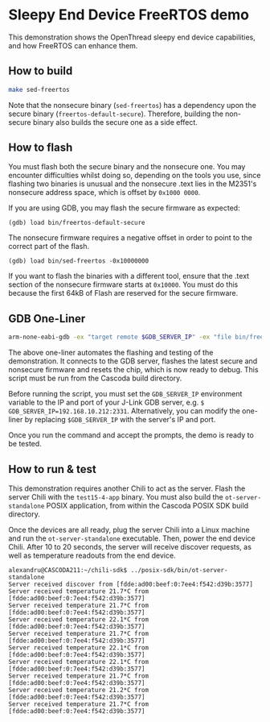 # Sleepy End Device FreeRTOS demo #

This demonstration shows the OpenThread sleepy end device capabilities, and how FreeRTOS can enhance them.

## How to build ##
```bash
make sed-freertos
```
Note that the nonsecure binary (`sed-freertos`) has a dependency upon the secure binary (`freertos-default-secure`). Therefore, building the non-secure binary also builds the secure one as a side effect.

## How to flash ##
You must flash both the secure binary and the nonsecure one. You may encounter difficulties whilst doing so, depending on the tools you use, since flashing two binaries is unusual and the nonsecure .text lies in the M2351's nonsecure address space, which is offset by `0x1000 0000`.

If you are using GDB, you may flash the secure firmware as expected:
```gdb
(gdb) load bin/freertos-default-secure
```
The nonsecure firmware requires a negative offset in order to point to the correct part of the flash.
```gdb
(gdb) load bin/sed-freertos -0x10000000
```

If you want to flash the binaries with a different tool, ensure that the .text section of the nonsecure firmware starts at `0x10000`. You must do this because the first 64kB of Flash are reserved for the secure firmware.

## GDB One-Liner ##

```bash
arm-none-eabi-gdb -ex "target remote $GDB_SERVER_IP" -ex "file bin/freertos-default-secure" -ex "load bin/sed-freertos -0x10000000" -ex "add-symbol-file bin/sed-freertos" -ex "load" -ex "monitor reset"
```

The above one-liner automates the flashing and testing of the demonstration. It connects to the GDB server, flashes the latest secure and nonsecure firmware and resets the chip, which is now ready to debug. This script must be run from the Cascoda build directory.

Before running the script, you must set the `GDB_SERVER_IP` environment variable to the IP and port of your J-Link GDB server, e.g. `$ GDB_SERVER_IP=192.168.10.212:2331`. Alternatively, you can modify the one-liner by replacing `$GDB_SERVER_IP` with the server's IP and port.

Once you run the command and accept the prompts, the demo is ready to be tested.
## How to run & test

This demonstration requires another Chili to act as the server. Flash the server Chili with the `test15-4-app` binary. You must also build the `ot-server-standalone` POSIX application, from within the Cascoda POSIX SDK build directory.

Once the devices are all ready, plug the server Chili into a Linux machine and run the `ot-server-standalone` executable. Then, power the end device Chili. After 10 to 20 seconds, the server will receive discover requests, as well as temperature readouts from the end device.
```
alexandru@CASCODA211:~/chili-sdk$ ../posix-sdk/bin/ot-server-standalone
Server received discover from [fdde:ad00:beef:0:7ee4:f542:d39b:3577]
Server received temperature 21.7*C from [fdde:ad00:beef:0:7ee4:f542:d39b:3577]
Server received temperature 21.7*C from [fdde:ad00:beef:0:7ee4:f542:d39b:3577]
Server received temperature 22.1*C from [fdde:ad00:beef:0:7ee4:f542:d39b:3577]
Server received temperature 21.7*C from [fdde:ad00:beef:0:7ee4:f542:d39b:3577]
Server received temperature 22.1*C from [fdde:ad00:beef:0:7ee4:f542:d39b:3577]
Server received temperature 22.1*C from [fdde:ad00:beef:0:7ee4:f542:d39b:3577]
Server received temperature 21.7*C from [fdde:ad00:beef:0:7ee4:f542:d39b:3577]
Server received temperature 21.2*C from [fdde:ad00:beef:0:7ee4:f542:d39b:3577]
Server received temperature 21.7*C from [fdde:ad00:beef:0:7ee4:f542:d39b:3577]
```